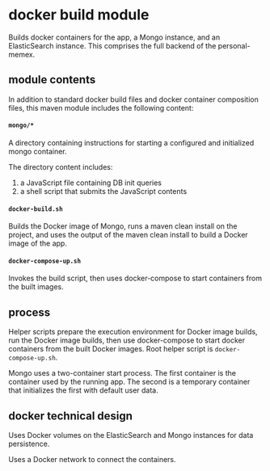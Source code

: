 # docker build module

Builds docker containers for the app, a Mongo instance, and an ElasticSearch instance. This comprises the full backend of the personal-memex.

## module contents

In addition to standard docker build files and docker container composition files, this maven module includes the following content:

#### `mongo/*`

A directory containing instructions for starting a configured and initialized mongo container. 

The directory content includes:
1) a JavaScript file containing DB init queries
1) a shell script that submits the JavaScript contents

#### `docker-build.sh`

Builds the Docker image of Mongo, runs a maven clean install on the project, and uses the output of the maven clean install to build a Docker image of the app.

#### `docker-compose-up.sh`

Invokes the build script, then uses docker-compose to start containers from the built images.

## process

Helper scripts prepare the execution environment for Docker image builds, run the Docker image builds, then use docker-compose to start docker containers from the built Docker images. Root helper script is `docker-compose-up.sh`.

Mongo uses a two-container start process. The first container is the container used by the running app. The second is a temporary container that initializes the first with default user data.

## docker technical design

Uses Docker volumes on the ElasticSearch and Mongo instances for data persistence.

Uses a Docker network to connect the containers.
